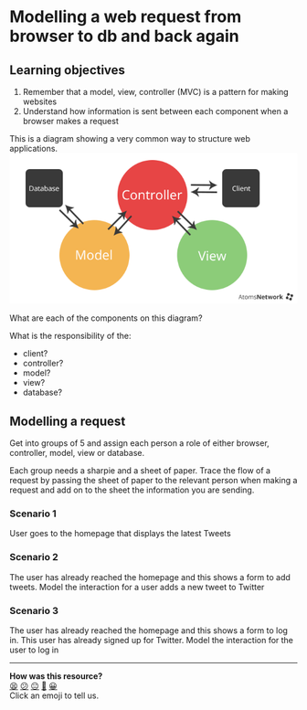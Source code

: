 # Modelling a web request from browser to db and back again

## Learning objectives

1) Remember that a model, view, controller (MVC) is a pattern for making websites
2) Understand how information is sent between each component when a browser makes a request

This is a diagram showing a very common way to structure web applications. 
![](mvc.png)

What are each of the components on this diagram?

What is the responsibility of the:
- client?
- controller?
- model?
- view?
- database?

## Modelling a request

Get into groups of 5 and assign each person a role of either browser, controller, model, view or database.

Each group needs a sharpie and a sheet of paper. Trace the flow of a request by passing the sheet of paper to 
the relevant person when making a request and add on to the sheet the information you are sending.

### Scenario 1

User goes to the homepage that displays the latest Tweets

### Scenario 2

The user has already reached the homepage and this shows a form to add tweets. Model the interaction for a user adds a new tweet to Twitter

### Scenario 3

The user has already reached the homepage and this shows a form to log in. This user has already signed up for Twitter. 
Model the interaction for the user to log in

<!-- BEGIN GENERATED SECTION DO NOT EDIT -->

---

**How was this resource?**  
[😫](https://airtable.com/shrUJ3t7KLMqVRFKR?prefill_Repository=skills-workshops&prefill_File=how_databases_work/process_modelling_web_request/README.md&prefill_Sentiment=😫) [😕](https://airtable.com/shrUJ3t7KLMqVRFKR?prefill_Repository=skills-workshops&prefill_File=how_databases_work/process_modelling_web_request/README.md&prefill_Sentiment=😕) [😐](https://airtable.com/shrUJ3t7KLMqVRFKR?prefill_Repository=skills-workshops&prefill_File=how_databases_work/process_modelling_web_request/README.md&prefill_Sentiment=😐) [🙂](https://airtable.com/shrUJ3t7KLMqVRFKR?prefill_Repository=skills-workshops&prefill_File=how_databases_work/process_modelling_web_request/README.md&prefill_Sentiment=🙂) [😀](https://airtable.com/shrUJ3t7KLMqVRFKR?prefill_Repository=skills-workshops&prefill_File=how_databases_work/process_modelling_web_request/README.md&prefill_Sentiment=😀)  
Click an emoji to tell us.

<!-- END GENERATED SECTION DO NOT EDIT -->
